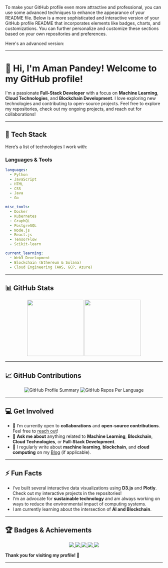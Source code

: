 To make your GitHub profile even more attractive and professional, you can use some advanced techniques to enhance the appearance of your README file. Below is a more sophisticated and interactive version of your GitHub profile README that incorporates elements like badges, charts, and customizations. You can further personalize and customize these sections based on your own repositories and preferences.

Here's an advanced version:

---

# 👋 Hi, I'm **Aman Pandey**! Welcome to my GitHub profile! 

I'm a passionate **Full-Stack Developer** with a focus on **Machine Learning**, **Cloud Technologies**, and **Blockchain Development**. I love exploring new technologies and contributing to open-source projects. Feel free to explore my repositories, check out my ongoing projects, and reach out for collaborations!

---

## 🌟 **Tech Stack**

Here’s a list of technologies I work with:

### **Languages & Tools**

```yaml
languages:
  - Python
  - JavaScript
  - HTML
  - CSS
  - Java
  - Go

misc_tools:
  - Docker
  - Kubernetes
  - GraphQL
  - PostgreSQL
  - Node.js
  - React.js
  - TensorFlow
  - Scikit-learn

current_learning:
  - Web3 Development
  - Blockchain (Ethereum & Solana)
  - Cloud Engineering (AWS, GCP, Azure)
```

---

## 📊 **GitHub Stats**

<!-- GitHub Stats -->
<p align="center">
  <img height="180em" src="https://github-readme-stats.vercel.app/api?username=amanpandey7647&show_icons=true&hide_title=true&hide_border=true&count_private=true&theme=radical" />
  <img height="180em" src="https://github-readme-stats.vercel.app/api/top-langs/?username=amanpandey7647&layout=compact&hide_title=true&hide_border=true&theme=radical" />
</p>

---

## 📈 **GitHub Contributions**

<!-- GitHub Contributions Graph -->
<p align="center">
  <img src="https://github-profile-summary-cards.vercel.app/api/cards/profile-details?username=amanpandey7647&theme=radical" alt="GitHub Profile Summary" />
  <img src="https://github-profile-summary-cards.vercel.app/api/cards/repos-per-language?username=amanpandey7647&theme=radical" alt="GitHub Repos Per Language" />
</p>

---


## 💻 **Get Involved**

- 🎯 I’m currently open to **collaborations** and **open-source contributions**. Feel free to [reach out](mailto:your.email@example.com)!
- 💬 **Ask me about** anything related to **Machine Learning**, **Blockchain**, **Cloud Technologies**, or **Full-Stack Development**.
- 📢 I regularly write about **machine learning**, **blockchain**, and **cloud computing** on my [Blog](https://your-blog-link.com) (if applicable).

---

## ⚡ **Fun Facts**

- I’ve built several interactive data visualizations using **D3.js** and **Plotly**. Check out my interactive projects in the repositories!
- I'm an advocate for **sustainable technology** and am always working on ways to reduce the environmental impact of computing systems.
- I am currently learning about the intersection of **AI and Blockchain**.

---

## 🏆 **Badges & Achievements**

<p align="center">
  <a href="https://www.linkedin.com/in/yourprofile/">
    <img src="https://img.shields.io/badge/LinkedIn-LinkedIn-blue?style=flat-square&logo=linkedin" />
  </a>
  <a href="https://twitter.com/yourhandle">
    <img src="https://img.shields.io/badge/Twitter-@yourhandle-blue?style=flat-square&logo=twitter" />
  </a>
  <a href="mailto:your.email@example.com">
    <img src="https://img.shields.io/badge/Email-your.email@example.com-blue?style=flat-square&logo=gmail" />
  </a>
  <a href="https://www.hackerrank.com/yourprofile">
    <img src="https://img.shields.io/badge/HackerRank-YourProfile-orange?style=flat-square&logo=hackerrank" />
  </a>
  <a href="https://www.leetcode.com/yourprofile">
    <img src="https://img.shields.io/badge/LeetCode-YourProfile-green?style=flat-square&logo=leetcode" />
  </a>
</p>



**Thank you for visiting my profile! 🚀**

---
